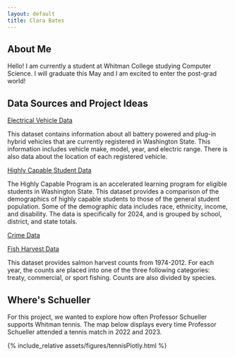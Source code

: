 ```yaml
---
layout: default
title: Clara Bates
---
```


## About Me
<div id="about-me"></div>

Hello! I am currently a student at Whitman College studying Computer Science. I will graduate this May and I am excited to enter the post-grad world!


## Data Sources and Project Ideas
<div id="data-sources"></div>

[Electrical Vehicle Data](https://catalog.data.gov/dataset/electric-vehicle-population-data)

This dataset contains information about all battery powered and plug-in hybrid vehicles that are currently registered in Washington State. This information includes vehicle make, model, year, and electric range. There is also data about the location of each registered vehicle.

[Highly Capable Student Data](https://catalog.data.gov/dataset/2024-school-year-highly-capable-data)

The Highly Capable Program is an accelerated learning program for eligible students in Washington State. This dataset provides a comparison of the demographics of highly capable students to those of the general student population. Some of the demographic data includes race, ethnicity, income, and disability. The data is specifically for 2024, and is grouped by school, district, and state totals.

[Crime Data](https://catalog.data.gov/dataset/washington-state-uniform-crime-reporting-summary-reporting-system)


[Fish Harvest Data](https://catalog.data.gov/dataset/washington-anadromous-fish-harvest-data-1974-2012)

This dataset provides salmon harvest counts from 1974-2012. For each year, the counts are placed into one of the three following categories: treaty, commercial, or sport fishing. Counts are also divided by species.

## Where's Schueller
<div id="wheres-schueller"></div>

For this project, we wanted to explore how often Professor Schueller supports Whitman tennis. The map below displays every time Professor Schueller attended a tennis match in 2022 and 2023.

{% include_relative assets/figures/tennisPlotly.html %}
